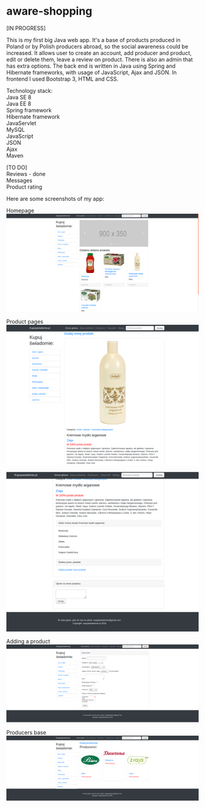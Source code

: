 # aware-shopping

[IN PROGRESS]<br />

This is my first big Java web app. It's a base of products produced in Poland or by Polish producers abroad, so the social
awareness could be increased. It allows user to create an account, add producer and product, edit or delete them, leave a review on product. There is also an admin that has extra options. The back end is written in Java using Spring and Hibernate frameworks, with usage of JavaScript, Ajax and JSON. In frontend I used Bootstrap 3, HTML and CSS. <br />

Technology stack:<br />
Java SE 8<br />
Java EE 8<br />
Spring framework<br />
Hibernate framework<br />
JavaServlet<br />
MySQL<br />
JavaScript<br />
JSON<br />
Ajax<br />
Maven<br />

[TO DO]<br />
Reviews - done<br />
Messages<br />
Product rating<br />

Here are some screenshots of my app:<br />

Homepage
![Alt text](demo/homepage.png?raw=true "Homepage")

Product pages
![Alt text](demo/product1.png?raw=true "Product page")

![Alt text](demo/product2.png?raw=true "Product page")

Adding a product
![Alt text](demo/addingproduct.png?raw=true "Add product form")

Producers base
![Alt text](demo/producers.png?raw=true "Producers")
